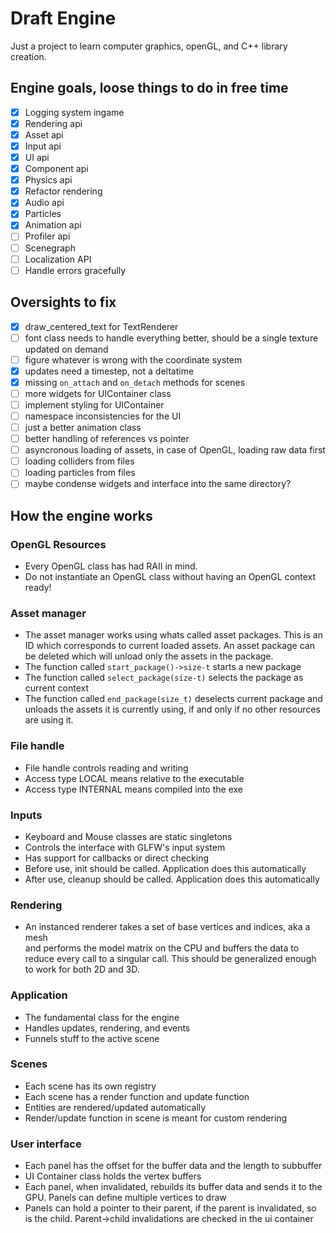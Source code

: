 # Draft Engine
Just a project to learn computer graphics, openGL, and C++ library creation.

## Engine goals, loose things to do in free time
- [x] Logging system ingame
- [x] Rendering api
- [x] Asset api
- [x] Input api
- [x] UI api
- [x] Component api
- [x] Physics api
- [x] Refactor rendering
- [x] Audio api
- [x] Particles
- [x] Animation api
- [ ] Profiler api
- [ ] Scenegraph
- [ ] Localization API
- [ ] Handle errors gracefully

## Oversights to fix
- [x] draw_centered_text for TextRenderer
- [ ] font class needs to handle everything better, should be a single texture updated on demand
- [ ] figure whatever is wrong with the coordinate system
- [x] updates need a timestep, not a deltatime
- [x] missing `on_attach` and `on_detach` methods for scenes
- [ ] more widgets for UIContainer class
- [ ] implement styling for UIContainer
- [ ] namespace inconsistencies for the UI
- [ ] just a better animation class
- [ ] better handling of references vs pointer
- [ ] asyncronous loading of assets, in case of OpenGL, loading raw data first
- [ ] loading colliders from files
- [ ] loading particles from files
- [ ] maybe condense widgets and interface into the same directory?

## How the engine works
### OpenGL Resources
- Every OpenGL class has had RAII in mind.
- Do not instantiate an OpenGL class without having an OpenGL context ready!

### Asset manager
- The asset manager works using whats called asset packages. This is an ID
which corresponds to current loaded assets. An asset package can be deleted which will unload only the assets in the package.
- The function called `start_package()->size-t` starts a new package
- The function called `select_package(size-t)` selects the package as current context
- The function called `end_package(size_t)` deselects current package and unloads the
assets it is currently using, if and only if no other resources are using it.

### File handle
- File handle controls reading and writing
- Access type LOCAL means relative to the executable
- Access type INTERNAL means compiled into the exe

### Inputs
- Keyboard and Mouse classes are static singletons
- Controls the interface with GLFW's input system
- Has support for callbacks or direct checking
- Before use, init should be called. Application does this automatically
- After use, cleanup should be called. Application does this automatically

### Rendering
- An instanced renderer takes a set of base vertices and indices, aka a mesh  
and performs the model matrix on the CPU and buffers the data to reduce every
call to a singular call. This should be generalized enough to work for both
2D and 3D.

### Application
- The fundamental class for the engine
- Handles updates, rendering, and events
- Funnels stuff to the active scene

### Scenes
- Each scene has its own registry
- Each scene has a render function and update function
- Entities are rendered/updated automatically
- Render/update function in scene is meant for custom rendering

### User interface
- Each panel has the offset for the buffer data and the length to subbuffer
- UI Container class holds the vertex buffers
- Each panel, when invalidated, rebuilds its buffer data and sends it to the GPU.
    Panels can define multiple vertices to draw
- Panels can hold a pointer to their parent, if the parent is invalidated, so is the child.
    Parent->child invalidations are checked in the ui container
    